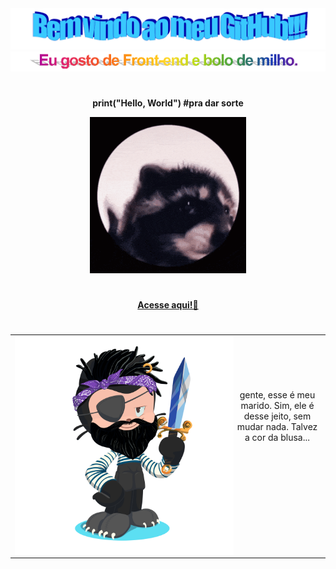 <div align="center">
  <img src="https://github.com/juhbragas/juhbragas/blob/main/images/welcome.png?raw=true" style="max-width: 100%;" alt="Bem Vindo" />
  <br/>
<div align="center">
  <img src="https://github.com/juhbragas/juhbragas/blob/main/images/ilike.png?raw=true" style="max-width: 100%;" alt="Eu gosto de Front-end e bolo de milho." />
  <br/>
  
#   
<div align="center">
  
**print("Hello, World") #pra dar sorte**
<p>
<img height="250" alt="Music" src="images/pedro-pedro-pedro.gif"> 
</a>
</p>

#

<a href="https://github.com/juhbragas/juhbragas/issues/1">
<strong>Acesse aqui!📝 </strong>
</a>  
<br>

#

<table width="1100%" align="center">
<tr>
<td align="center">
<img src="https://github.com/juhbragas/juhbragas/blob/main/images/myocta.png?raw=true" align="left" height="350";" alt="octocat" />
  <br>
  <br>
  <br>
  <br>
  <br>
gente, esse é meu marido.
Sim, ele é desse jeito, sem mudar nada. Talvez a cor da blusa...
